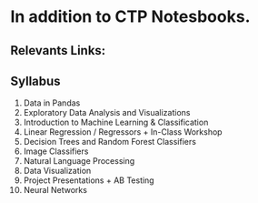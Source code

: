 
# In addition to CTP Notesbooks.

## Relevants Links:

## Syllabus 

1. Data in Pandas
2. Exploratory Data Analysis and Visualizations
3. Introduction to Machine Learning & Classification
4. Linear Regression / Regressors + In-Class Workshop
5. Decision Trees and Random Forest Classifiers
6. Image Classifiers
7. Natural Language Processing
8. Data Visualization
9. Project Presentations + AB Testing
10. Neural Networks
  
